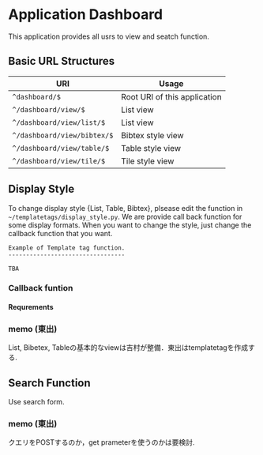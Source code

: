 # Application Dashboard

This application provides all usrs to view and seatch function.


## Basic URL Structures

| URI | Usage |
|-----|-------------|
| `^dashboard/$`              |  Root URI of this application |
| `^/dashboard/view/$`        | List view |
| `^/dashboard/view/list/$`   | List view |
| `^/dashboard/view/bibtex/$` | Bibtex style view |
| `^/dashboard/view/table/$`  | Table style view  |
| `^/dashboard/view/tile/$`   | Tile style view   |


## Display Style
To change display style {List, Table, Bibtex}, plsease edit the function in `~/templatetags/display_style.py`. We are provide call back function for some display formats. When you want to change the style, just change the callback function that you 
want.

```
Example of Template tag function.
---------------------------------

TBA
```

###  Callback funtion
#### Requrements




### memo (東出)
List, Bibetex, Tableの基本的なviewは吉村が整備．東出はtemplatetagを作成する.



## Search Function
Use search form. 



### memo (東出)
クエリをPOSTするのか，get prameterを使うのかは要検討.

